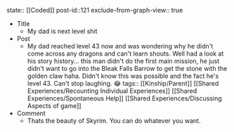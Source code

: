 state:: [[Coded]]
post-id::121
exclude-from-graph-view:: true

- Title
  - My dad is next level shit
- Post
  - My dad reached level 43 now and was wondering why he didn't come across any dragons and can't learn shouts. Well had a look at his story history... this man didn't do the first main mission, he just didn't want to go into the Bleak Falls Barrow to get the stone with the golden claw haha. Didn't know this was possible and the fact he's level 43. Can't stop laughing. 😂
    tags:: [[Kinship/Parent]] [[Shared Experiences/Recounting Individual Experiences]] [[Shared Experiences/Spontaneous Help]] [[Shared Experiences/Discussing Aspects of game]]
- Comment
  - Thats the beauty of Skyrim. You can do whatever you want.
